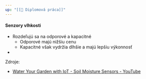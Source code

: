 ```yaml
---
up: "[[📔 Diplomová práca]]"
---
```

#### Senzory vlhkosti
-  Rozdeľujú sa na odporové a kapacitné
	- Odporové majú nižšiu cenu
	- Kapacitné však vydržia dlhšie a majú lepšiu výkonnosť
- 


Zdroje:
- [Water Your Garden with IoT - Soil Moisture Sensors - YouTube](https://www.youtube.com/watch?v=pgGpuws7f9o)